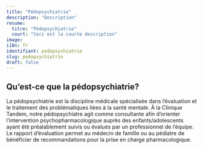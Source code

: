 ```yaml
---
title: "Pédopsychiatrie"
description: "Description"
resume:
  titre: "Pédopsychiatrie"
  court: "Ceci est la courte description"
image:
i18n: fr
identifiant: pedopsychiatrie
slug: pedopsychiatrie
draft: false
---
```


## Qu’est-ce que la pédopsychiatrie?
 
La pédopsychiatrie est la discipline médicale spécialisée dans l’évaluation et le traitement des problématiques liées à la santé mentale. À la Clinique Tandem, notre pédopsychiatre agit comme consultante afin d’orienter l’intervention psychopharmacologique auprès des enfants/adolescents ayant été préalablement suivis ou évalués par un professionnel de l’équipe. Le rapport d’évaluation permet au médecin de famille ou au pédiatre de bénéficier de recommandations pour la prise en charge pharmacologique.
